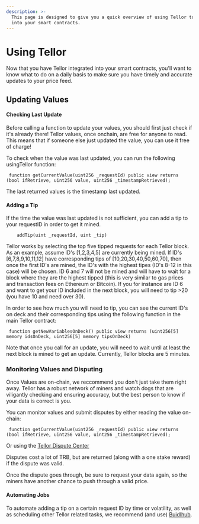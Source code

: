 ```yaml
---
description: >-
  This page is designed to give you a quick overview of using Tellor to get data
  into your smart contracts.
---
```


# Using Tellor 

Now that you have Tellor integrated into your smart contracts, you'll want to know what to do on a daily basis to make sure you have timely and accurate updates to your price feed. 

## Updating Values

#### Checking Last Update 

Before calling a function to update your values, you should first just check if it's already there!  Tellor values, once onchain, are free for anyone to read.  This means that if someone else just updated the value, you can use it free of charge!  

To check when the value was last updated, you can run the following usingTellor function:


```text
 function getCurrentValue(uint256 _requestId) public view returns (bool ifRetrieve, uint256 value, uint256 _timestampRetrieved);
````

The last returned values is the timestamp last updated.

#### Adding a Tip

If the time the value was last updated is not sufficient, you can add a tip to your requestID in order to get it mined.  

```text
    addTip(uint _requestId, uint _tip)
```

Tellor works by selecting the top five tipped requests for each Tellor block.  As an example, assume ID's [1,2,3,4,5] are currently being mined.  If ID's [6,7,8,9,10,11,12] have corresponding tips of [10,20,30,40,50,60,70], then once the first ID's are mined, the ID's with the highest tipes (ID's 8-12 in this case) will be chosen.  ID 6 and 7 will not be mined and will have to wait for a block where they are the highest tipped (this is very similar to gas prices and transaction fees on Ethereum or Bitcoin).  If you for instance are ID 6 and want to get your ID included in the next block, you will need to tip >20 (you have 10 and need over 30). 

In order to see how much you will need to tip, you can see the current ID's on deck and their corresponding tips using the following function in the main Tellor contract: 

```text
 function getNewVariablesOnDeck() public view returns (uint256[5] memory idsOnDeck, uint256[5] memory tipsOnDeck)
 ```

Note that once you call for an update, you will need to wait until at least the next block is mined to get an update.  Currently, Tellor blocks are 5 minutes.  


### Monitoring Values and Disputing

Once Values are on-chain, we reccommend you don't just take them right away.  Tellor has a robust network of miners and watch dogs that are viligantly checking and ensuring accuracy, but the best person to know if your data is correct is you.  

You can monitor values and submit disputes by either reading the value on-chain:

```text
 function getCurrentValue(uint256 _requestId) public view returns (bool ifRetrieve, uint256 value, uint256 _timestampRetrieved);
```

Or using the [Tellor Dispute Center](https://disputes.tellorscan.com)


Disputes cost a lot of TRB, but are returned (along with a one stake reward) if the dispute was valid.  


Once the dispute goes through, be sure to request your data again, so the miners have another chance to push through a valid price.  



#### Automating Jobs

To automate adding a tip on a certain request ID by time or volatility, as well as scheduling other Tellor related tasks, we recommend (and use) [Buidlhub](https://www.buidlhub.com).